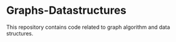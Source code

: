 Graphs-Datastructures
=====================

This repository contains code related to graph algorithm and data structures.
